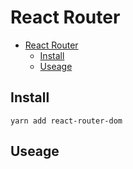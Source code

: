 <!-- customize-category: React -->

# React Router

- [React Router](#react-router)
  - [Install](#install)
  - [Useage](#useage)

## Install

```shell
yarn add react-router-dom
```

## Useage
